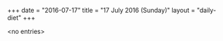 +++
date = "2016-07-17"
title = "17 July 2016 (Sunday)"
layout = "daily-diet"
+++

<p>&lt;no entries&gt;</p>